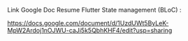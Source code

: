 Link Google Doc 
Resume Flutter State management (BLoC) : 

https://docs.google.com/document/d/1UzdUWt5ByLeK-MpW2Ardoj1nOJWU-caJi5k5QbhKHF4/edit?usp=sharing
